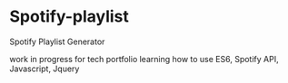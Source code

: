 # Spotify-playlist
Spotify Playlist Generator

work in progress for tech portfolio learning how to use ES6, Spotify API, Javascript, Jquery
